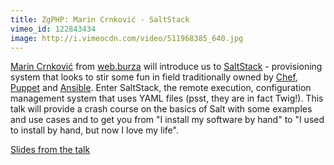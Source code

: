 ```yaml
---
title: ZgPHP: Marin Crnković - SaltStack
vimeo_id: 122843434
image: http://i.vimeocdn.com/video/511968385_640.jpg
---
```


[Marin Crnković](http://blog.anorgan.com/) from [web.burza](http://web.burza.hr/) will 
introduce us to [SaltStack](http://saltstack.com/) - provisioning system that looks to stir some fun in field 
traditionally owned by [Chef](https://www.chef.io/chef/), [Puppet](https://puppetlabs.com/) and 
[Ansible](http://www.ansible.com/home). Enter SaltStack, the remote execution, configuration management system 
that uses YAML files (psst, they are in fact Twig!). This talk will provide a crash course on the basics of Salt 
with some examples and use cases and to get you from "I install my software by hand" to "I used to install by hand, 
but now I love my life".

[Slides from the talk](https://slides.com/marincrnkovic/saltstack-1)
